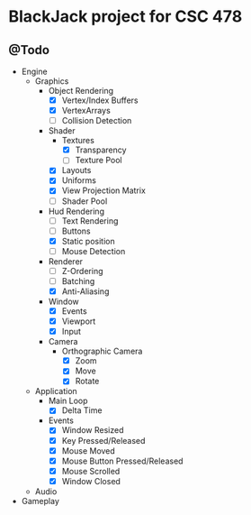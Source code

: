 # BlackJack project for CSC 478

## @Todo
- Engine
	- Graphics
		- Object Rendering
			- [X] Vertex/Index Buffers
			- [X] VertexArrays
			- [ ] Collision Detection
		- Shader
			- Textures
				- [X] Transparency
				- [ ] Texture Pool
			- [X] Layouts
			- [X] Uniforms
			- [X] View Projection Matrix
			- [ ] Shader Pool
		- Hud Rendering
			- [ ] Text Rendering
			- [ ] Buttons
			- [X] Static position
			- [ ] Mouse Detection
		- Renderer
			- [ ]  Z-Ordering
			- [ ]  Batching
			- [X]  Anti-Aliasing
		- Window
			- [X] Events
			- [X] Viewport
			- [X] Input
		- Camera
			- Orthographic Camera
				- [X] Zoom
				- [X] Move
				- [X] Rotate
	- Application
		- Main Loop
			- [X] Delta Time
		- Events
			- [X] Window Resized
			- [X] Key Pressed/Released
			- [X] Mouse Moved
			- [X] Mouse Button Pressed/Released
			- [X] Mouse Scrolled
			- [X] Window Closed
	- Audio
- Gameplay
	
